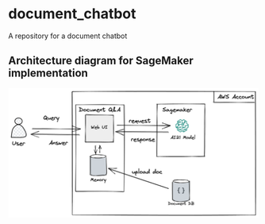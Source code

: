 # document_chatbot
A repository for a document chatbot

## Architecture diagram for SageMaker implementation
![alt text](assets/architecture.png)
